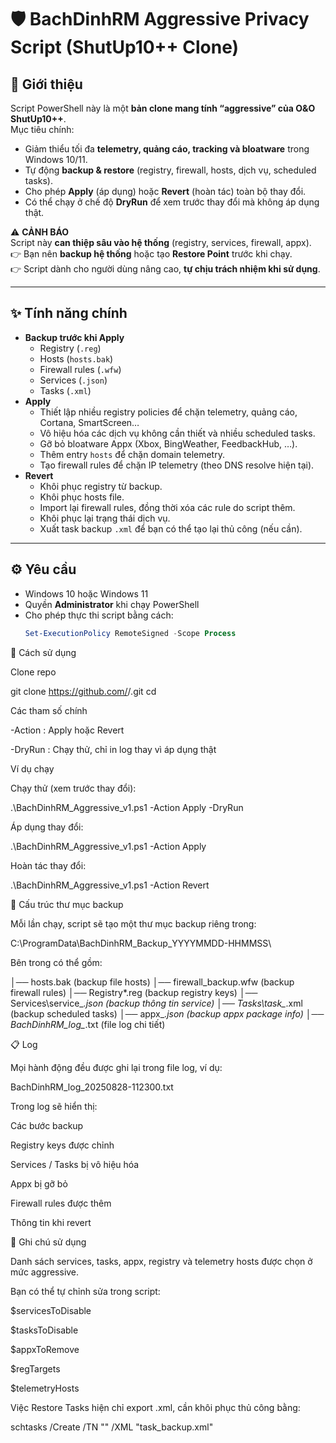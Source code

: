 # 🛡️ BachDinhRM Aggressive Privacy Script (ShutUp10++ Clone)

## 📖 Giới thiệu
Script PowerShell này là một **bản clone mang tính “aggressive” của O&O ShutUp10++**.  
Mục tiêu chính:
- Giảm thiểu tối đa **telemetry, quảng cáo, tracking và bloatware** trong Windows 10/11.
- Tự động **backup & restore** (registry, firewall, hosts, dịch vụ, scheduled tasks).
- Cho phép **Apply** (áp dụng) hoặc **Revert** (hoàn tác) toàn bộ thay đổi.  
- Có thể chạy ở chế độ **DryRun** để xem trước thay đổi mà không áp dụng thật.  

⚠️ **CẢNH BÁO**  
Script này **can thiệp sâu vào hệ thống** (registry, services, firewall, appx).  
👉 Bạn nên **backup hệ thống** hoặc tạo **Restore Point** trước khi chạy.  
👉 Script dành cho người dùng nâng cao, **tự chịu trách nhiệm khi sử dụng**.  

---

## ✨ Tính năng chính
- **Backup trước khi Apply**
  - Registry (`.reg`)
  - Hosts (`hosts.bak`)
  - Firewall rules (`.wfw`)
  - Services (`.json`)
  - Tasks (`.xml`)
- **Apply**
  - Thiết lập nhiều registry policies để chặn telemetry, quảng cáo, Cortana, SmartScreen…
  - Vô hiệu hóa các dịch vụ không cần thiết và nhiều scheduled tasks.
  - Gỡ bỏ bloatware Appx (Xbox, BingWeather, FeedbackHub, …).
  - Thêm entry `hosts` để chặn domain telemetry.
  - Tạo firewall rules để chặn IP telemetry (theo DNS resolve hiện tại).
- **Revert**
  - Khôi phục registry từ backup.
  - Khôi phục hosts file.
  - Import lại firewall rules, đồng thời xóa các rule do script thêm.
  - Khôi phục lại trạng thái dịch vụ.
  - Xuất task backup `.xml` để bạn có thể tạo lại thủ công (nếu cần).

---

## ⚙️ Yêu cầu
- Windows 10 hoặc Windows 11  
- Quyền **Administrator** khi chạy PowerShell  
- Cho phép thực thi script bằng cách:
  ```powershell
  Set-ExecutionPolicy RemoteSigned -Scope Process

🚀 Cách sử dụng

Clone repo

git clone https://github.com/<your-username>/<repo-name>.git
cd <repo-name>


Các tham số chính

-Action : Apply hoặc Revert

-DryRun : Chạy thử, chỉ in log thay vì áp dụng thật

Ví dụ chạy

Chạy thử (xem trước thay đổi):

.\BachDinhRM_Aggressive_v1.ps1 -Action Apply -DryRun


Áp dụng thay đổi:

.\BachDinhRM_Aggressive_v1.ps1 -Action Apply


Hoàn tác thay đổi:

.\BachDinhRM_Aggressive_v1.ps1 -Action Revert

📂 Cấu trúc thư mục backup

Mỗi lần chạy, script sẽ tạo một thư mục backup riêng trong:

C:\ProgramData\BachDinhRM_Backup_YYYYMMDD-HHMMSS\


Bên trong có thể gồm:

│── hosts.bak                   (backup file hosts)
│── firewall_backup.wfw          (backup firewall rules)
│── Registry\*.reg               (backup registry keys)
│── Services\service_*.json      (backup thông tin service)
│── Tasks\task_*.xml             (backup scheduled tasks)
│── appx_*.json                  (backup appx package info)
│── BachDinhRM_log_*.txt         (file log chi tiết)

📋 Log

Mọi hành động đều được ghi lại trong file log, ví dụ:

BachDinhRM_log_20250828-112300.txt


Trong log sẽ hiển thị:

Các bước backup

Registry keys được chỉnh

Services / Tasks bị vô hiệu hóa

Appx bị gỡ bỏ

Firewall rules được thêm

Thông tin khi revert

📌 Ghi chú sử dụng

Danh sách services, tasks, appx, registry và telemetry hosts được chọn ở mức aggressive.

Bạn có thể tự chỉnh sửa trong script:

$servicesToDisable

$tasksToDisable

$appxToRemove

$regTargets

$telemetryHosts

Việc Restore Tasks hiện chỉ export .xml, cần khôi phục thủ công bằng:

schtasks /Create /TN "<TaskName>" /XML "task_backup.xml"
